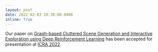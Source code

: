 ```yaml
---
layout: post
date: 2022-02-03 10:30:00-0400
inline: true
---
```


Our paper on <a href="https://arxiv.org/abs/2109.10460" target="blank">Graph-based Cluttered Scene Generation and Interactive Exploration using Deep Reinforcement Learning</a> has been accepted for presentation at <a href="https://www.icra2022.org/" target="blank">ICRA 2022</a>.
